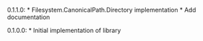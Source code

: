 0.1.1.0:
    * Filesystem.CanonicalPath.Directory implementation
    * Add documentation

0.1.0.0:
    * Initial implementation of library

